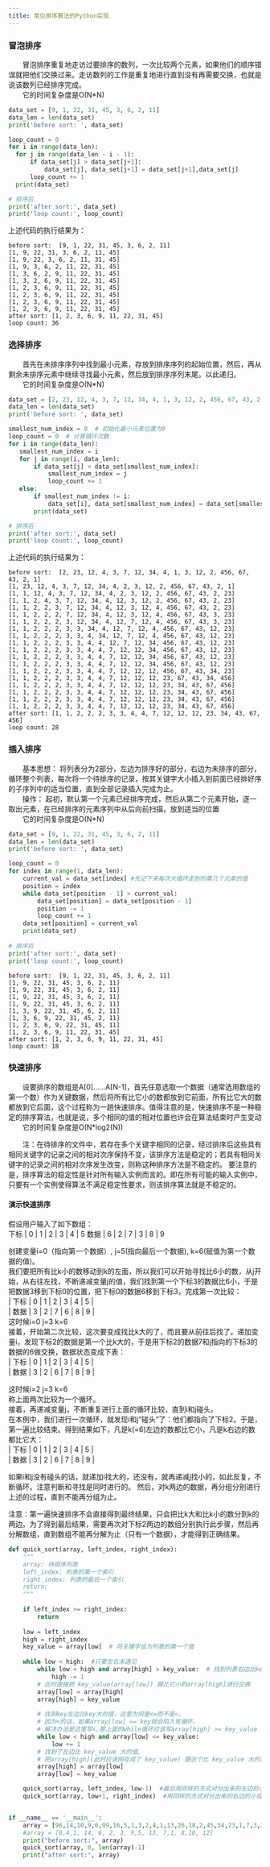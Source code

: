 ```yaml
---
title: 常见排序算法的Python实现
---
```


### 冒泡排序
  &emsp;&emsp;冒泡排序重复地走访过要排序的数列，一次比较两个元素，如果他们的顺序错误就把他们交换过来。走访数列的工作是重复地进行直到没有再需要交换，也就是说该数列已经排序完成。  
  &emsp;&emsp;它的时间复杂度是O(N*N)
  ```python
data_set = [9, 1, 22, 31, 45, 3, 6, 2, 11]
data_len = len(data_set)
print('before sort: ', data_set)

loop_count = 0
for i in range(data_len):
    for j in range(data_len - i - 1):
        if data_set[j] > data_set[j+1]:
            data_set[j], data_set[j+1] = data_set[j+1],data_set[j]
        loop_count += 1
    print(data_set)

# 排序后
print('after sort:', data_set)
print('loop count:', loop_count)
  ```
  
  上述代码的执行结果为：
  ```
before sort:  [9, 1, 22, 31, 45, 3, 6, 2, 11]
[1, 9, 22, 31, 3, 6, 2, 11, 45]
[1, 9, 22, 3, 6, 2, 11, 31, 45]
[1, 9, 3, 6, 2, 11, 22, 31, 45]
[1, 3, 6, 2, 9, 11, 22, 31, 45]
[1, 3, 2, 6, 9, 11, 22, 31, 45]
[1, 2, 3, 6, 9, 11, 22, 31, 45]
[1, 2, 3, 6, 9, 11, 22, 31, 45]
[1, 2, 3, 6, 9, 11, 22, 31, 45]
[1, 2, 3, 6, 9, 11, 22, 31, 45]
after sort: [1, 2, 3, 6, 9, 11, 22, 31, 45]
loop count: 36
```
 
 ### 选择排序
 &emsp;&emsp;首先在未排序序列中找到最小元素，存放到排序序列的起始位置，然后，再从剩余未排序元素中继续寻找最小元素，然后放到排序序列末尾。以此递归。  
 &emsp;&emsp;它的时间复杂度是O(N*N)
 ```python
data_set = [2, 23, 12, 4, 3, 7, 12, 34, 4, 1, 3, 12, 2, 456, 67, 43, 2, 1]
data_len = len(data_set)
print('before sort: ', data_set)

smallest_num_index = 0  # 初始化最小元素位置为0
loop_count = 0  # 计算循环次数
for i in range(data_len):
    smallest_num_index = i
    for j in range(i, data_len):
        if data_set[j] < data_set[smallest_num_index]:
            smallest_num_index = j
            loop_count += 1
    else:
        if smallest_num_index != i:
            data_set[i], data_set[smallest_num_index] = data_set[smallest_num_index], data_set[i]
        print(data_set)
 
# 排序后
print('after sort:', data_set)
print('loop count:', loop_count)   
```

  上述代码的执行结果为：
```
before sort:  [2, 23, 12, 4, 3, 7, 12, 34, 4, 1, 3, 12, 2, 456, 67, 43, 2, 1]
[1, 23, 12, 4, 3, 7, 12, 34, 4, 2, 3, 12, 2, 456, 67, 43, 2, 1]
[1, 1, 12, 4, 3, 7, 12, 34, 4, 2, 3, 12, 2, 456, 67, 43, 2, 23]
[1, 1, 2, 4, 3, 7, 12, 34, 4, 12, 3, 12, 2, 456, 67, 43, 2, 23]
[1, 1, 2, 2, 3, 7, 12, 34, 4, 12, 3, 12, 4, 456, 67, 43, 2, 23]
[1, 1, 2, 2, 2, 7, 12, 34, 4, 12, 3, 12, 4, 456, 67, 43, 3, 23]
[1, 1, 2, 2, 2, 3, 12, 34, 4, 12, 7, 12, 4, 456, 67, 43, 3, 23]
[1, 1, 2, 2, 2, 3, 3, 34, 4, 12, 7, 12, 4, 456, 67, 43, 12, 23]
[1, 1, 2, 2, 2, 3, 3, 4, 34, 12, 7, 12, 4, 456, 67, 43, 12, 23]
[1, 1, 2, 2, 2, 3, 3, 4, 4, 12, 7, 12, 34, 456, 67, 43, 12, 23]
[1, 1, 2, 2, 2, 3, 3, 4, 4, 7, 12, 12, 34, 456, 67, 43, 12, 23]
[1, 1, 2, 2, 2, 3, 3, 4, 4, 7, 12, 12, 34, 456, 67, 43, 12, 23]
[1, 1, 2, 2, 2, 3, 3, 4, 4, 7, 12, 12, 34, 456, 67, 43, 12, 23]
[1, 1, 2, 2, 2, 3, 3, 4, 4, 7, 12, 12, 12, 456, 67, 43, 34, 23]
[1, 1, 2, 2, 2, 3, 3, 4, 4, 7, 12, 12, 12, 23, 67, 43, 34, 456]
[1, 1, 2, 2, 2, 3, 3, 4, 4, 7, 12, 12, 12, 23, 34, 43, 67, 456]
[1, 1, 2, 2, 2, 3, 3, 4, 4, 7, 12, 12, 12, 23, 34, 43, 67, 456]
[1, 1, 2, 2, 2, 3, 3, 4, 4, 7, 12, 12, 12, 23, 34, 43, 67, 456]
[1, 1, 2, 2, 2, 3, 3, 4, 4, 7, 12, 12, 12, 23, 34, 43, 67, 456]
after sort: [1, 1, 2, 2, 2, 3, 3, 4, 4, 7, 12, 12, 12, 23, 34, 43, 67, 456]
loop count: 28
```

### 插入排序
&emsp;&emsp;基本思想： 将列表分为2部分，左边为排序好的部分，右边为未排序的部分，循环整个列表，每次将一个待排序的记录，按其关键字大小插入到前面已经排好序的子序列中的适当位置，直到全部记录插入完成为止。  
&emsp;&emsp;操作： 起初，默认第一个元素已经排序完成，然后从第二个元素开始，逐一取出元素，在已经排序的元素序列中从后向前扫描，放到适当的位置  
&emsp;&emsp;它的时间复杂度是O(N*N)
```python
data_set = [9, 1, 22, 31, 45, 3, 6, 2, 11]
data_len = len(data_set)
print('before sort: ', data_set)

loop_count = 0
for index in range(1, data_len):
    current_val = data_set[index] #先记下来每次大循环走到的第几个元素的值
    position = index
    while data_set[position - 1] > current_val:
        data_set[position] = data_set[position - 1]
        position -= 1
        loop_count += 1
    data_set[position] = current_val
    print(data_set)
  
# 排序后
print('after sort:', data_set)
print('loop count:', loop_count)       
```

```
before sort:  [9, 1, 22, 31, 45, 3, 6, 2, 11]
[1, 9, 22, 31, 45, 3, 6, 2, 11]
[1, 9, 22, 31, 45, 3, 6, 2, 11]
[1, 9, 22, 31, 45, 3, 6, 2, 11]
[1, 9, 22, 31, 45, 3, 6, 2, 11]
[1, 3, 9, 22, 31, 45, 6, 2, 11]
[1, 3, 6, 9, 22, 31, 45, 2, 11]
[1, 2, 3, 6, 9, 22, 31, 45, 11]
[1, 2, 3, 6, 9, 11, 22, 31, 45]
after sort: [1, 2, 3, 6, 9, 11, 22, 31, 45]
loop count: 18
```

### 快速排序
&emsp;&emsp;设要排序的数组是A[0]……A[N-1]，首先任意选取一个数据（通常选用数组的第一个数）作为关键数据，然后将所有比它小的数都放到它前面，所有比它大的数都放到它后面，这个过程称为一趟快速排序。值得注意的是，快速排序不是一种稳定的排序算法，也就是说，多个相同的值的相对位置也许会在算法结束时产生变动  
&emsp;&emsp;它的时间复杂度是O(N*log2(N))  

&emsp;&emsp;注：在待排序的文件中，若存在多个关键字相同的记录，经过排序后这些具有相同关键字的记录之间的相对次序保持不变，该排序方法是稳定的；若具有相同关键字的记录之间的相对次序发生改变，则称这种排序方法是不稳定的。
要注意的是，排序算法的稳定性是针对所有输入实例而言的。即在所有可能的输入实例中，只要有一个实例使得算法不满足稳定性要求，则该排序算法就是不稳定的。 


#### 演示快速排序

假设用户输入了如下数组：  
下标 | 0 | 1 | 2 | 3 | 4 | 5 
数据 | 6 | 2 | 7 | 3 | 8 | 9

创建变量i=0（指向第一个数据）, j=5(指向最后一个数据), k=6(赋值为第一个数据的值)。  
我们要把所有比k小的数移动到k的左面，所以我们可以开始寻找比6小的数，从j开始，从右往左找，不断递减变量j的值，我们找到第一个下标3的数据比6小，于是把数据3移到下标0的位置，把下标0的数据6移到下标3，完成第一次比较：  
| 下标 | 0 | 1 | 2 | 3 | 4 | 5 |   
| 数据 | 3 | 2 | 7 | 6 | 8 | 9 |  
这时候i=0 j=3 k=6  
接着，开始第二次比较，这次要变成找比k大的了，而且要从前往后找了。递加变量i，发现下标2的数据是第一个比k大的，于是用下标2的数据7和j指向的下标3的数据的6做交换，数据状态变成下表：  
| 下标 | 0 | 1 | 2 | 3 | 4 | 5 |   
| 数据 | 3 | 2 | 6 | 7 | 8 | 9 |

这时候i=2 j=3 k=6  
称上面两次比较为一个循环。  
接着，再递减变量j，不断重复进行上面的循环比较，直到i和j碰头。  
在本例中，我们进行一次循环，就发现i和j“碰头”了：他们都指向了下标2。于是，第一遍比较结束。得到结果如下，凡是k(=6)左边的数都比它小，凡是k右边的数都比它大：  
| 下标 | 0 | 1 | 2 | 3 | 4 | 5 |   
| 数据 | 3 | 2 | 6 | 7 | 8 | 9 |  

如果i和j没有碰头的话，就递加i找大的，还没有，就再递减j找小的，如此反复，不断循环。注意判断和寻找是同时进行的。
然后，对k两边的数据，再分组分别进行上述的过程，直到不能再分组为止。  

注意：第一遍快速排序不会直接得到最终结果，只会把比k大和比k小的数分到k的两边。为了得到最后结果，需要再次对下标2两边的数组分别执行此步骤，然后再分解数组，直到数组不能再分解为止（只有一个数据），才能得到正确结果。

```python
def quick_sort(array, left_index, right_index):
    """
    array: 待排序列表
    left_index: 列表的第一个索引
    right_index: 列表的最后一个索引
    return: 
    """
    
    if left_index >= right_index:
        return
    
    low = left_index
    high = right_index
    key_value = array[low]  # 将关键字设为列表的第一个值
    
    while low < high:  #只要左右未遇见
        while low < high and array[high] > key_value:  # 找到列表右边比key小的值 为止
            high -= 1
        # 此时直接把 key_value(array[low]) 跟比它小的array[high]进行交换
        array[low] = array[high]
        array[high] = key_value
        
        # 找到key左边比key大的值，这里为何是<=而不是<。
        # 因为<的话，如果array[low] == key就会陷入死循环，
        # 解决办法是这里写<,那上面的while循环应该写array[high] >= key_value
        while low < high and array[low] <= key_value:
            low += 1
        # 找到了左边比 key_value 大的值,
        # 把array[high](此时应该刚存成了 key_value) 跟这个比 key_value 大的array[low]进行调换
        array[high] = array[low]
        array[low] = key_value        

    quick_sort(array, left_index, low-1)  #最后用同样的方式对分出来的左边的小组进行同上的做法
    quick_sort(array, low+1, right_index)  #用同样的方式对分出来的右边的小组进行同上的做法


if __name__ == '__main__':
    array = [96,14,10,9,6,99,16,5,1,3,2,4,1,13,26,18,2,45,34,23,1,7,3,22,19,2]
    #array = [8,4,1, 14, 6, 2, 3, 9,5, 13, 7,1, 8,10, 12]
    print("before sort:", array)
    quick_sort(array, 0, len(array)-1)
    print("after sort:", array)
```



















